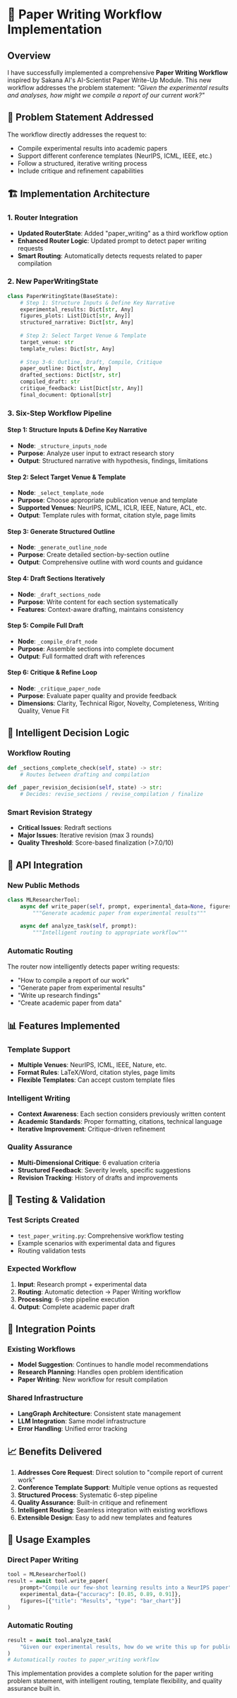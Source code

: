 # 📝 Paper Writing Workflow Implementation

## Overview
I have successfully implemented a comprehensive **Paper Writing Workflow** inspired by Sakana AI's AI-Scientist Paper Write-Up Module. This new workflow addresses the problem statement: *"Given the experimental results and analyses, how might we compile a report of our current work?"*

## 🎯 Problem Statement Addressed
The workflow directly addresses the request to:
- Compile experimental results into academic papers
- Support different conference templates (NeurIPS, ICML, IEEE, etc.)
- Follow a structured, iterative writing process
- Include critique and refinement capabilities

## 🏗️ Implementation Architecture

### 1. **Router Integration**
- **Updated RouterState**: Added "paper_writing" as a third workflow option
- **Enhanced Router Logic**: Updated prompt to detect paper writing requests
- **Smart Routing**: Automatically detects requests related to paper compilation

### 2. **New PaperWritingState**
```python
class PaperWritingState(BaseState):
    # Step 1: Structure Inputs & Define Key Narrative
    experimental_results: Dict[str, Any]
    figures_plots: List[Dict[str, Any]]
    structured_narrative: Dict[str, Any]
    
    # Step 2: Select Target Venue & Template
    target_venue: str
    template_rules: Dict[str, Any]
    
    # Step 3-6: Outline, Draft, Compile, Critique
    paper_outline: Dict[str, Any]
    drafted_sections: Dict[str, str]
    compiled_draft: str
    critique_feedback: List[Dict[str, Any]]
    final_document: Optional[str]
```

### 3. **Six-Step Workflow Pipeline**

#### **Step 1: Structure Inputs & Define Key Narrative**
- **Node**: `_structure_inputs_node`
- **Purpose**: Analyze user input to extract research story
- **Output**: Structured narrative with hypothesis, findings, limitations

#### **Step 2: Select Target Venue & Template**
- **Node**: `_select_template_node`  
- **Purpose**: Choose appropriate publication venue and template
- **Supported Venues**: NeurIPS, ICML, ICLR, IEEE, Nature, ACL, etc.
- **Output**: Template rules with format, citation style, page limits

#### **Step 3: Generate Structured Outline**
- **Node**: `_generate_outline_node`
- **Purpose**: Create detailed section-by-section outline
- **Output**: Comprehensive outline with word counts and guidance

#### **Step 4: Draft Sections Iteratively**
- **Node**: `_draft_sections_node`
- **Purpose**: Write content for each section systematically
- **Features**: Context-aware drafting, maintains consistency

#### **Step 5: Compile Full Draft**
- **Node**: `_compile_draft_node`
- **Purpose**: Assemble sections into complete document
- **Output**: Full formatted draft with references

#### **Step 6: Critique & Refine Loop**
- **Node**: `_critique_paper_node`
- **Purpose**: Evaluate paper quality and provide feedback
- **Dimensions**: Clarity, Technical Rigor, Novelty, Completeness, Writing Quality, Venue Fit

## 🔄 Intelligent Decision Logic

### **Workflow Routing**
```python
def _sections_complete_check(self, state) -> str:
    # Routes between drafting and compilation
    
def _paper_revision_decision(self, state) -> str:
    # Decides: revise_sections / revise_compilation / finalize
```

### **Smart Revision Strategy**
- **Critical Issues**: Redraft sections
- **Major Issues**: Iterative revision (max 3 rounds)
- **Quality Threshold**: Score-based finalization (>7.0/10)

## 🚀 API Integration

### **New Public Methods**
```python
class MLResearcherTool:
    async def write_paper(self, prompt, experimental_data=None, figures=None):
        """Generate academic paper from experimental results"""
        
    async def analyze_task(self, prompt):
        """Intelligent routing to appropriate workflow"""
```

### **Automatic Routing**
The router now intelligently detects paper writing requests:
- "How to compile a report of our work"
- "Generate paper from experimental results"  
- "Write up research findings"
- "Create academic paper from data"

## 📊 Features Implemented

### **Template Support**
- **Multiple Venues**: NeurIPS, ICML, IEEE, Nature, etc.
- **Format Rules**: LaTeX/Word, citation styles, page limits
- **Flexible Templates**: Can accept custom template files

### **Intelligent Writing**
- **Context Awareness**: Each section considers previously written content
- **Academic Standards**: Proper formatting, citations, technical language
- **Iterative Improvement**: Critique-driven refinement

### **Quality Assurance**
- **Multi-Dimensional Critique**: 6 evaluation criteria
- **Structured Feedback**: Severity levels, specific suggestions
- **Revision Tracking**: History of drafts and improvements

## 🧪 Testing & Validation

### **Test Scripts Created**
- `test_paper_writing.py`: Comprehensive workflow testing
- Example scenarios with experimental data and figures
- Routing validation tests

### **Expected Workflow**
1. **Input**: Research prompt + experimental data
2. **Routing**: Automatic detection → Paper Writing workflow
3. **Processing**: 6-step pipeline execution
4. **Output**: Complete academic paper draft

## 🔗 Integration Points

### **Existing Workflows**
- **Model Suggestion**: Continues to handle model recommendations
- **Research Planning**: Handles open problem identification
- **Paper Writing**: New workflow for result compilation

### **Shared Infrastructure**
- **LangGraph Architecture**: Consistent state management
- **LLM Integration**: Same model infrastructure
- **Error Handling**: Unified error tracking

## 📈 Benefits Delivered

1. **Addresses Core Request**: Direct solution to "compile report of current work"
2. **Conference Template Support**: Multiple venue options as requested
3. **Structured Process**: Systematic 6-step pipeline
4. **Quality Assurance**: Built-in critique and refinement
5. **Intelligent Routing**: Seamless integration with existing workflows
6. **Extensible Design**: Easy to add new templates and features

## 🎯 Usage Examples

### **Direct Paper Writing**
```python
tool = MLResearcherTool()
result = await tool.write_paper(
    prompt="Compile our few-shot learning results into a NeurIPS paper",
    experimental_data={"accuracy": [0.85, 0.89, 0.91]},
    figures=[{"title": "Results", "type": "bar_chart"}]
)
```

### **Automatic Routing**
```python
result = await tool.analyze_task(
    "Given our experimental results, how do we write this up for publication?"
)
# Automatically routes to paper_writing workflow
```

This implementation provides a complete solution for the paper writing problem statement, with intelligent routing, template flexibility, and quality assurance built in.

